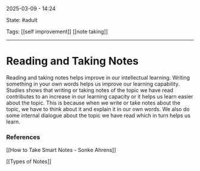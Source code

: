 2025-03-09 - 14:24

State: #adult 

Tags: [[self improvement]] [[note taking]] 
_____
# Reading and Taking Notes

Reading and taking notes helps improve in our intellectual learning. Writing something in your own words helps us improve our learning capability. Studies shows that writing or taking notes of the topic we have read contributes to an increase in our learning capacity or it helps us learn easier about the topic. This is because when we write or take notes about the topic, we have to think about it and explain it in our own words. We also do some internal dialogue about the topic we have read which in turn helps us learn. 

### References

[[How to Take Smart Notes - Sonke Ahrens]]

[[Types of Notes]]